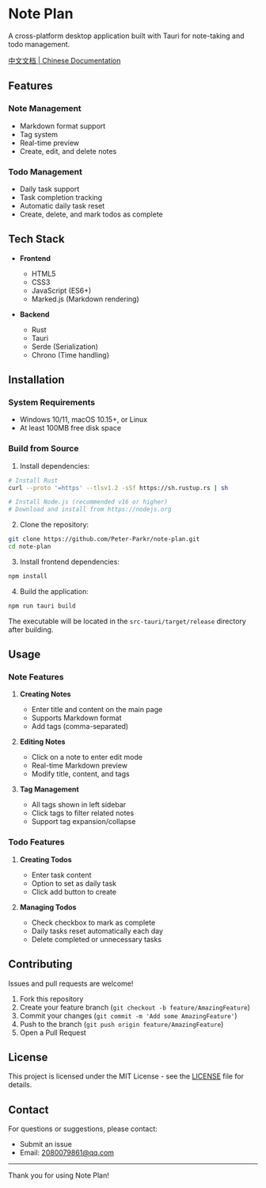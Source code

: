 # Note Plan

A cross-platform desktop application built with Tauri for note-taking and todo management.

[中文文档 | Chinese Documentation](README.zh.md)

## Features

### Note Management
- Markdown format support
- Tag system
- Real-time preview
- Create, edit, and delete notes

### Todo Management
- Daily task support
- Task completion tracking
- Automatic daily task reset
- Create, delete, and mark todos as complete

## Tech Stack

- **Frontend**
  - HTML5
  - CSS3
  - JavaScript (ES6+)
  - Marked.js (Markdown rendering)

- **Backend**
  - Rust
  - Tauri
  - Serde (Serialization)
  - Chrono (Time handling)

## Installation

### System Requirements
- Windows 10/11, macOS 10.15+, or Linux
- At least 100MB free disk space

### Build from Source

1. Install dependencies:
```bash
# Install Rust
curl --proto '=https' --tlsv1.2 -sSf https://sh.rustup.rs | sh

# Install Node.js (recommended v16 or higher)
# Download and install from https://nodejs.org
```

2. Clone the repository:
```bash
git clone https://github.com/Peter-Parkr/note-plan.git
cd note-plan
```

3. Install frontend dependencies:
```bash
npm install
```

4. Build the application:
```bash
npm run tauri build
```

The executable will be located in the `src-tauri/target/release` directory after building.

## Usage

### Note Features

1. **Creating Notes**
   - Enter title and content on the main page
   - Supports Markdown format
   - Add tags (comma-separated)

2. **Editing Notes**
   - Click on a note to enter edit mode
   - Real-time Markdown preview
   - Modify title, content, and tags

3. **Tag Management**
   - All tags shown in left sidebar
   - Click tags to filter related notes
   - Support tag expansion/collapse

### Todo Features

1. **Creating Todos**
   - Enter task content
   - Option to set as daily task
   - Click add button to create

2. **Managing Todos**
   - Check checkbox to mark as complete
   - Daily tasks reset automatically each day
   - Delete completed or unnecessary tasks

## Contributing

Issues and pull requests are welcome!

1. Fork this repository
2. Create your feature branch (`git checkout -b feature/AmazingFeature`)
3. Commit your changes (`git commit -m 'Add some AmazingFeature'`)
4. Push to the branch (`git push origin feature/AmazingFeature`)
5. Open a Pull Request

## License

This project is licensed under the MIT License - see the [LICENSE](LICENSE) file for details.

## Contact

For questions or suggestions, please contact:

- Submit an issue
- Email: 2080079861@qq.com

---

Thank you for using Note Plan! 